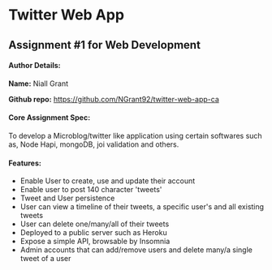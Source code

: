 # Twitter Web App
## Assignment #1 for Web Development

#### Author Details:

**Name:** Niall Grant

**Github repo:** https://github.com/NGrant92/twitter-web-app-ca

#### Core Assignment Spec:

To develop a Microblog/twitter like application using certain softwares
such as, Node Hapi, mongoDB, joi validation and others.

#### Features:

- Enable User to create, use and update their account
- Enable user to post 140 character 'tweets'
- Tweet and User persistence
- User can view a timeline of their tweets, a specific user's and all existing tweets
- User can delete one/many/all of their tweets
- Deployed to a public server such as Heroku
- Expose a simple API, browsable by Insomnia
- Admin accounts that can add/remove users and delete many/a single tweet of a user
